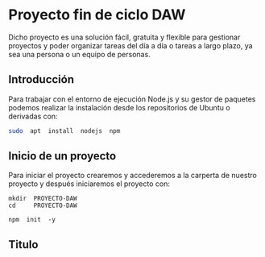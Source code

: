 # Proyecto fin de ciclo DAW
Dicho proyecto es una solución fácil, gratuita y flexible para gestionar proyectos y poder organizar tareas del día a día o tareas a largo plazo, ya sea una persona o un equipo de personas.


## Introducción

Para trabajar con el entorno de ejecución Node.js y su gestor de paquetes podemos realizar la instalación desde los repositorios de Ubuntu o derivadas con:

```bash
sudo  apt  install  nodejs  npm
```

## Inicio de un proyecto

Para iniciar el proyecto crearemos y accederemos a la carperta de nuestro proyecto y después iniciaremos el proyecto con:

```
mkdir  PROYECTO-DAW
cd     PROYECTO-DAW

npm  init  -y
```

## Titulo
